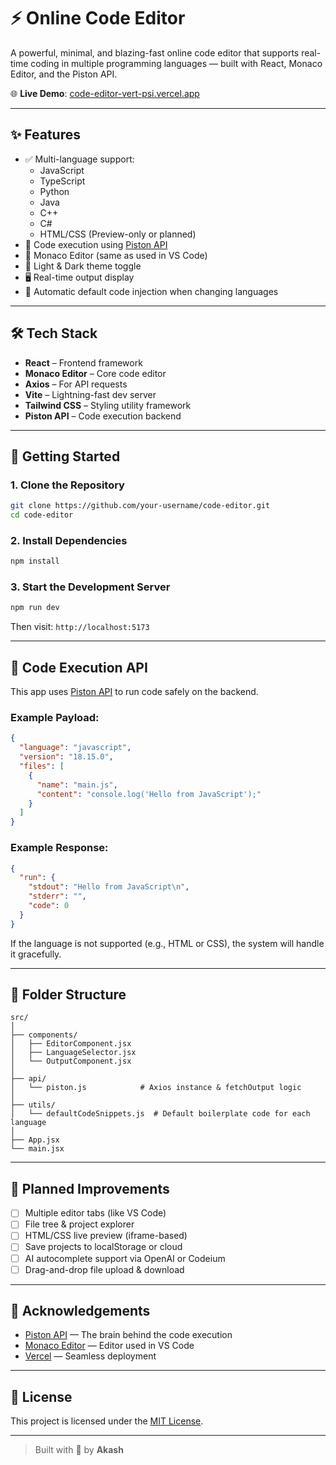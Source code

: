 # ⚡ Online Code Editor

A powerful, minimal, and blazing-fast online code editor that supports real-time coding in multiple programming languages — built with React, Monaco Editor, and the Piston API.

🌐 **Live Demo**: [code-editor-vert-psi.vercel.app](https://code-editor-vert-psi.vercel.app)

---

## ✨ Features

- ✅ Multi-language support:
  - JavaScript
  - TypeScript
  - Python
  - Java
  - C++
  - C#
  - HTML/CSS (Preview-only or planned)
- 🧠 Code execution using [Piston API](https://github.com/engineer-man/piston)
- 🎨 Monaco Editor (same as used in VS Code)
- 🌙 Light & Dark theme toggle
- 🖥️ Real-time output display
- 🔁 Automatic default code injection when changing languages

---

## 🛠️ Tech Stack

- **React** – Frontend framework
- **Monaco Editor** – Core code editor
- **Axios** – For API requests
- **Vite** – Lightning-fast dev server
- **Tailwind CSS** – Styling utility framework
- **Piston API** – Code execution backend

---

## 🚀 Getting Started

### 1. Clone the Repository

```bash
git clone https://github.com/your-username/code-editor.git
cd code-editor
```

### 2. Install Dependencies

```bash
npm install
```

### 3. Start the Development Server

```bash
npm run dev
```

Then visit: `http://localhost:5173`

---

## 🔌 Code Execution API

This app uses [Piston API](https://emkc.org/api/v2/piston/execute) to run code safely on the backend.

### Example Payload:

```json
{
  "language": "javascript",
  "version": "18.15.0",
  "files": [
    {
      "name": "main.js",
      "content": "console.log('Hello from JavaScript');"
    }
  ]
}
```

### Example Response:

```json
{
  "run": {
    "stdout": "Hello from JavaScript\n",
    "stderr": "",
    "code": 0
  }
}
```

If the language is not supported (e.g., HTML or CSS), the system will handle it gracefully.

---

## 📁 Folder Structure

```
src/
│
├── components/
│   ├── EditorComponent.jsx
│   ├── LanguageSelector.jsx
│   └── OutputComponent.jsx
│
├── api/
│   └── piston.js            # Axios instance & fetchOutput logic
│
├── utils/
│   └── defaultCodeSnippets.js  # Default boilerplate code for each language
│
├── App.jsx
└── main.jsx
```

---

## 🧠 Planned Improvements

- [ ] Multiple editor tabs (like VS Code)
- [ ] File tree & project explorer
- [ ] HTML/CSS live preview (iframe-based)
- [ ] Save projects to localStorage or cloud
- [ ] AI autocomplete support via OpenAI or Codeium
- [ ] Drag-and-drop file upload & download

---

## 🙌 Acknowledgements

- [Piston API](https://github.com/engineer-man/piston) — The brain behind the code execution
- [Monaco Editor](https://microsoft.github.io/monaco-editor/) — Editor used in VS Code
- [Vercel](https://vercel.com/) — Seamless deployment

---

## 🧾 License

This project is licensed under the [MIT License](LICENSE).

---

> Built with 💙 by **Akash**
